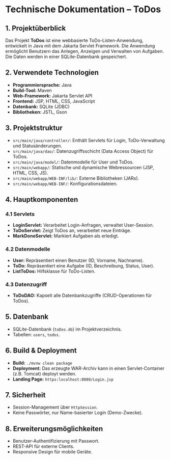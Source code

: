 # Technische Dokumentation – ToDos

## 1. Projektüberblick

Das Projekt **ToDos** ist eine webbasierte ToDo-Listen-Anwendung, entwickelt in Java mit dem Jakarta Servlet Framework. Die Anwendung ermöglicht Benutzern das Anlegen, Anzeigen und Verwalten von Aufgaben. Die Daten werden in einer SQLite-Datenbank gespeichert.

## 2. Verwendete Technologien

- **Programmiersprache:** Java
- **Build-Tool:** Maven
- **Web-Framework:** Jakarta Servlet API
- **Frontend:** JSP, HTML, CSS, JavaScript
- **Datenbank:** SQLite (JDBC)
- **Bibliotheken:** JSTL, Gson

## 3. Projektstruktur

- `src/main/java/controller/`: Enthält Servlets für Login, ToDo-Verwaltung und Statusänderungen.
- `src/main/java/dao/`: Datenzugriffsschicht (Data Access Object) für ToDos.
- `src/main/java/model/`: Datenmodelle für User und ToDos.
- `src/main/webapp/`: Statische und dynamische Webressourcen (JSP, HTML, CSS, JS).
- `src/main/webapp/WEB-INF/lib/`: Externe Bibliotheken (JARs).
- `src/main/webapp/WEB-INF/`: Konfigurationsdateien.

## 4. Hauptkomponenten

### 4.1 Servlets

- **LoginServlet:** Verarbeitet Login-Anfragen, verwaltet User-Session.
- **ToDoServlet:** Zeigt ToDos an, verarbeitet neue Einträge.
- **MarkDoneServlet:** Markiert Aufgaben als erledigt.

### 4.2 Datenmodelle

- **User:** Repräsentiert einen Benutzer (ID, Vorname, Nachname).
- **ToDo:** Repräsentiert eine Aufgabe (ID, Beschreibung, Status, User).
- **ListToDos:** Hilfsklasse für ToDo-Listen.

### 4.3 Datenzugriff

- **ToDoDAO:** Kapselt alle Datenbankzugriffe (CRUD-Operationen für ToDos).

## 5. Datenbank

- SQLite-Datenbank (`toDos.db`) im Projektverzeichnis.
- Tabellen: `users`, `todos`.

## 6. Build & Deployment

- **Build:** `./mvnw clean package`
- **Deployment:** Das erzeugte WAR-Archiv kann in einen Servlet-Container (z\.B\. Tomcat) deployt werden.
- **Landing Page:** `https:localhost:8080/Login.jsp`

## 7. Sicherheit

- Session-Management über `HttpSession`.
- Keine Passwörter, nur Name-basierter Login (Demo-Zwecke).

## 8. Erweiterungsmöglichkeiten

- Benutzer-Authentifizierung mit Passwort.
- REST-API für externe Clients.
- Responsive Design für mobile Geräte.
